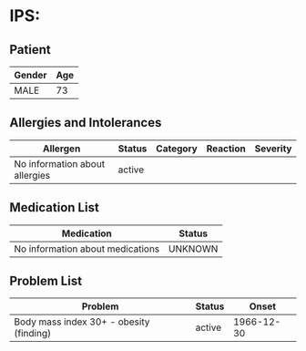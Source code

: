 # IPS:

## Patient

|Gender|Age|
|---|---|
|MALE|73|

## Allergies and Intolerances

|Allergen|Status|Category|Reaction|Severity|
|---|---|---|---|---|
|No information about allergies|active||||

## Medication List

|Medication|Status|
|---|---|
|No information about medications|UNKNOWN|

## Problem List

|Problem|Status|Onset|
|---|---|---|
|Body mass index 30+ - obesity (finding)|active|1966-12-30|
